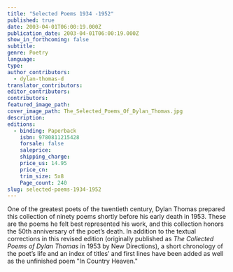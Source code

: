 ```yaml
---
title: "Selected Poems 1934 -1952"
published: true
date: 2003-04-01T06:00:19.000Z
publication_date: 2003-04-01T06:00:19.000Z
show_in_forthcoming: false
subtitle:
genre: Poetry
language:
type:
author_contributors:
  - dylan-thomas-d
translator_contributors:
editor_contributors:
contributors:
featured_image_path:
cover_image_path: The_Selected_Poems_Of_Dylan_Thomas.jpg
description:
editions:
  - binding: Paperback
    isbn: 9780811215428
    forsale: false
    saleprice:
    shipping_charge:
    price_us: 14.95
    price_cn:
    trim_size: 5x8
    Page_count: 240
slug: selected-poems-1934-1952
---
```


One of the greatest poets of the twentieth century, Dylan Thomas prepared this collection of ninety poems shortly before his early death in 1953. These are the poems he felt best represented his work, and this collection honors the 50th anniversary of the poet’s death. In addition to the textual corrections in this revised edition (originally published as _The Collected Poems of Dylan Thomas_ in 1953 by New Directions), a short chronology of the poet’s life and an index of titles’ and first lines have been added as well as the unfinished poem "In Country Heaven."

